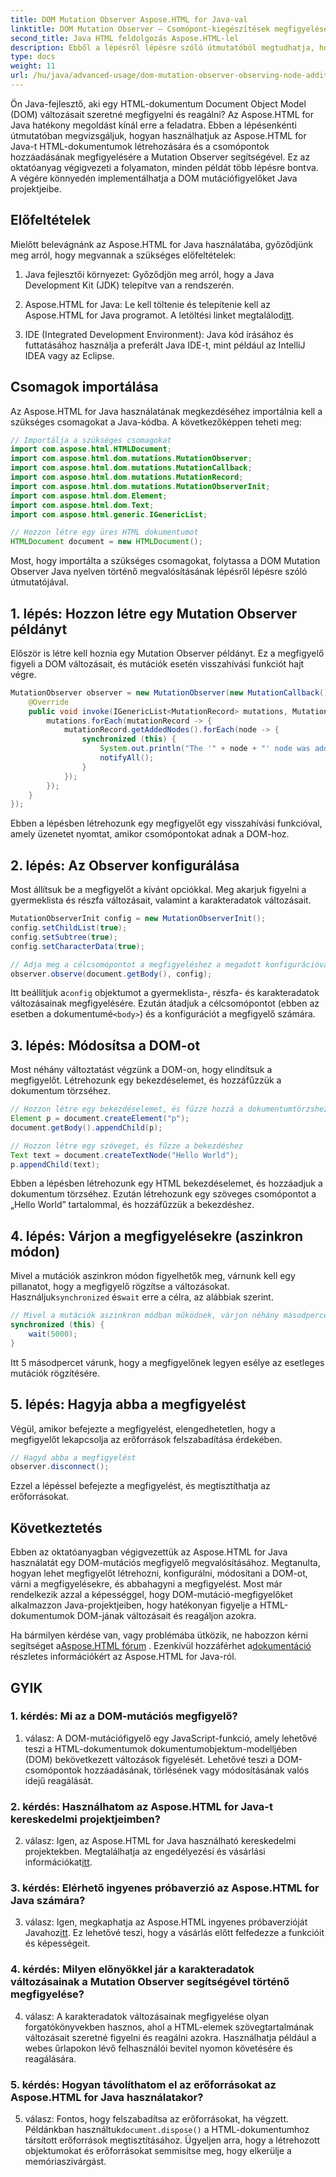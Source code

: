 ```yaml
---
title: DOM Mutation Observer Aspose.HTML for Java-val
linktitle: DOM Mutation Observer – Csomópont-kiegészítések megfigyelése
second_title: Java HTML feldolgozás Aspose.HTML-lel
description: Ebből a lépésről lépésre szóló útmutatóból megtudhatja, hogyan használja az Aspose.HTML for Java-t DOM-mutáció-megfigyelő megvalósításához. Hatékonyan figyeli és reagál a DOM-változásokra.
type: docs
weight: 11
url: /hu/java/advanced-usage/dom-mutation-observer-observing-node-additions/
---
```


Ön Java-fejlesztő, aki egy HTML-dokumentum Document Object Model (DOM) változásait szeretné megfigyelni és reagálni? Az Aspose.HTML for Java hatékony megoldást kínál erre a feladatra. Ebben a lépésenkénti útmutatóban megvizsgáljuk, hogyan használhatjuk az Aspose.HTML for Java-t HTML-dokumentumok létrehozására és a csomópontok hozzáadásának megfigyelésére a Mutation Observer segítségével. Ez az oktatóanyag végigvezeti a folyamaton, minden példát több lépésre bontva. A végére könnyedén implementálhatja a DOM mutációfigyelőket Java projektjeibe.

## Előfeltételek

Mielőtt belevágnánk az Aspose.HTML for Java használatába, győződjünk meg arról, hogy megvannak a szükséges előfeltételek:

1. Java fejlesztői környezet: Győződjön meg arról, hogy a Java Development Kit (JDK) telepítve van a rendszerén.

2.  Aspose.HTML for Java: Le kell töltenie és telepítenie kell az Aspose.HTML for Java programot. A letöltési linket megtalálod[itt](https://releases.aspose.com/html/java/).

3. IDE (Integrated Development Environment): Java kód írásához és futtatásához használja a preferált Java IDE-t, mint például az IntelliJ IDEA vagy az Eclipse.

## Csomagok importálása

Az Aspose.HTML for Java használatának megkezdéséhez importálnia kell a szükséges csomagokat a Java-kódba. A következőképpen teheti meg:

```java
// Importálja a szükséges csomagokat
import com.aspose.html.HTMLDocument;
import com.aspose.html.dom.mutations.MutationObserver;
import com.aspose.html.dom.mutations.MutationCallback;
import com.aspose.html.dom.mutations.MutationRecord;
import com.aspose.html.dom.mutations.MutationObserverInit;
import com.aspose.html.dom.Element;
import com.aspose.html.dom.Text;
import com.aspose.html.generic.IGenericList;

// Hozzon létre egy üres HTML dokumentumot
HTMLDocument document = new HTMLDocument();
```

Most, hogy importálta a szükséges csomagokat, folytassa a DOM Mutation Observer Java nyelven történő megvalósításának lépésről lépésre szóló útmutatójával.

## 1. lépés: Hozzon létre egy Mutation Observer példányt

Először is létre kell hoznia egy Mutation Observer példányt. Ez a megfigyelő figyeli a DOM változásait, és mutációk esetén visszahívási funkciót hajt végre.

```java
MutationObserver observer = new MutationObserver(new MutationCallback() {
    @Override
    public void invoke(IGenericList<MutationRecord> mutations, MutationObserver mutationObserver) {
        mutations.forEach(mutationRecord -> {
            mutationRecord.getAddedNodes().forEach(node -> {
                synchronized (this) {
                    System.out.println("The '" + node + "' node was added to the document.");
                    notifyAll();
                }
            });
        });
    }
});
```

Ebben a lépésben létrehozunk egy megfigyelőt egy visszahívási funkcióval, amely üzenetet nyomtat, amikor csomópontokat adnak a DOM-hoz.

## 2. lépés: Az Observer konfigurálása

Most állítsuk be a megfigyelőt a kívánt opciókkal. Meg akarjuk figyelni a gyermeklista és részfa változásait, valamint a karakteradatok változásait.

```java
MutationObserverInit config = new MutationObserverInit();
config.setChildList(true);
config.setSubtree(true);
config.setCharacterData(true);

// Adja meg a célcsomópontot a megfigyeléshez a megadott konfigurációval
observer.observe(document.getBody(), config);
```

 Itt beállítjuk a`config` objektumot a gyermeklista-, részfa- és karakteradatok változásainak megfigyelésére. Ezután átadjuk a célcsomópontot (ebben az esetben a dokumentumé`<body>`) és a konfigurációt a megfigyelő számára.

## 3. lépés: Módosítsa a DOM-ot

Most néhány változtatást végzünk a DOM-on, hogy elindítsuk a megfigyelőt. Létrehozunk egy bekezdéselemet, és hozzáfűzzük a dokumentum törzséhez.

```java
// Hozzon létre egy bekezdéselemet, és fűzze hozzá a dokumentumtörzshez
Element p = document.createElement("p");
document.getBody().appendChild(p);

// Hozzon létre egy szöveget, és fűzze a bekezdéshez
Text text = document.createTextNode("Hello World");
p.appendChild(text);
```

Ebben a lépésben létrehozunk egy HTML bekezdéselemet, és hozzáadjuk a dokumentum törzséhez. Ezután létrehozunk egy szöveges csomópontot a „Hello World” tartalommal, és hozzáfűzzük a bekezdéshez.

## 4. lépés: Várjon a megfigyelésekre (aszinkron módon)

Mivel a mutációk aszinkron módon figyelhetők meg, várnunk kell egy pillanatot, hogy a megfigyelő rögzítse a változásokat. Használjuk`synchronized` és`wait` erre a célra, az alábbiak szerint.

```java
// Mivel a mutációk aszinkron módban működnek, várjon néhány másodpercet
synchronized (this) {
    wait(5000);
}
```

Itt 5 másodpercet várunk, hogy a megfigyelőnek legyen esélye az esetleges mutációk rögzítésére.

## 5. lépés: Hagyja abba a megfigyelést

Végül, amikor befejezte a megfigyelést, elengedhetetlen, hogy a megfigyelőt lekapcsolja az erőforrások felszabadítása érdekében.

```java
// Hagyd abba a megfigyelést
observer.disconnect();
```

Ezzel a lépéssel befejezte a megfigyelést, és megtisztíthatja az erőforrásokat.

## Következtetés

Ebben az oktatóanyagban végigvezettük az Aspose.HTML for Java használatát egy DOM-mutációs megfigyelő megvalósításához. Megtanulta, hogyan lehet megfigyelőt létrehozni, konfigurálni, módosítani a DOM-ot, várni a megfigyelésekre, és abbahagyni a megfigyelést. Most már rendelkezik azzal a képességgel, hogy DOM-mutáció-megfigyelőket alkalmazzon Java-projektjeiben, hogy hatékonyan figyelje a HTML-dokumentumok DOM-jának változásait és reagáljon azokra.

Ha bármilyen kérdése van, vagy problémába ütközik, ne habozzon kérni segítséget a[Aspose.HTML fórum](https://forum.aspose.com/) . Ezenkívül hozzáférhet a[dokumentáció](https://reference.aspose.com/html/java/) részletes információkért az Aspose.HTML for Java-ról.

## GYIK

### 1. kérdés: Mi az a DOM-mutációs megfigyelő?

1. válasz: A DOM-mutációfigyelő egy JavaScript-funkció, amely lehetővé teszi a HTML-dokumentumok dokumentumobjektum-modelljében (DOM) bekövetkezett változások figyelését. Lehetővé teszi a DOM-csomópontok hozzáadásának, törlésének vagy módosításának valós idejű reagálását.

### 2. kérdés: Használhatom az Aspose.HTML for Java-t kereskedelmi projektjeimben?

 2. válasz: Igen, az Aspose.HTML for Java használható kereskedelmi projektekben. Megtalálhatja az engedélyezési és vásárlási információkat[itt](https://purchase.aspose.com/buy).

### 3. kérdés: Elérhető ingyenes próbaverzió az Aspose.HTML for Java számára?

 3. válasz: Igen, megkaphatja az Aspose.HTML ingyenes próbaverzióját Javahoz[itt](https://releases.aspose.com/). Ez lehetővé teszi, hogy a vásárlás előtt felfedezze a funkcióit és képességeit.

### 4. kérdés: Milyen előnyökkel jár a karakteradatok változásainak a Mutation Observer segítségével történő megfigyelése?

4. válasz: A karakteradatok változásainak megfigyelése olyan forgatókönyvekben hasznos, ahol a HTML-elemek szövegtartalmának változásait szeretné figyelni és reagálni azokra. Használhatja például a webes űrlapokon lévő felhasználói bevitel nyomon követésére és reagálására.

### 5. kérdés: Hogyan távolíthatom el az erőforrásokat az Aspose.HTML for Java használatakor?

 5. válasz: Fontos, hogy felszabadítsa az erőforrásokat, ha végzett. Példánkban használtuk`document.dispose()` a HTML-dokumentumhoz társított erőforrások megtisztításához. Ügyeljen arra, hogy a létrehozott objektumokat és erőforrásokat semmisítse meg, hogy elkerülje a memóriaszivárgást.